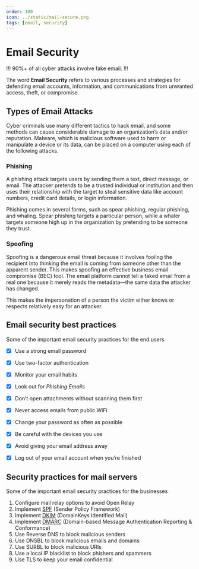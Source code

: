 ```yaml
---
order: 100
icon: ../static/mail-secure.png
tags: [email, security]
---
```


# Email Security

!!!
90%+ of all cyber attacks involve fake email.
!!!

The word **Email Security** refers to various processes and strategies for defending email accounts, information, and communications from unwanted access, theft, or compromise. 

## Types of Email Attacks

Cyber criminals use many different tactics to hack email, and some methods can cause considerable damage to an organization’s data and/or reputation. Malware, which is malicious software used to harm or manipulate a device or its data, can be placed on a computer using each of the following attacks.

### Phishing

A phishing attack targets users by sending them a text, direct message, or email. The attacker pretends to be a trusted individual or institution and then uses their relationship with the target to steal sensitive data like account numbers, credit card details, or login information.

Phishing comes in several forms, such as spear phishing, regular phishing, and whaling. Spear phishing targets a particular person, while a whaler targets someone high up in the organization by pretending to be someone they trust.

### Spoofing

Spoofing is a dangerous email threat because it involves fooling the recipient into thinking the email is coming from someone other than the apparent sender. This makes spoofing an effective business email compromise (BEC) tool. The email platform cannot tell a faked email from a real one because it merely reads the metadata—the same data the attacker has changed. 

This makes the impersonation of a person the victim either knows or respects relatively easy for an attacker.


## Email security best practices

Some of the important email security practices for the end users

- [x] Use a strong email password 
- [x] Use two-factor authentication
- [x] Monitor your email habits
- [x] Look out for _Phishing Emails_
- [x] Don’t open attachments without scanning them first
- [x] Never access emails from public WiFi
- [x] Change your password as often as possible
- [x] Be careful with the devices you use
- [x] Avoid giving your email address away
- [x] Log out of your email account when you’re finished


## Security practices for mail servers

Some of the important email security practices for the businesses

1. Configure mail relay options to avoid Open Relay
2. Implement [SPF](SPF.md) (Sender Policy Framework)
3. Implement [DKIM](DKIM.md) (DomainKeys Identified Mail)
4. Implement [DMARC](DMARC.md) (Domain-based Message Authentication Reporting & Conformance)
5. Use Reverse DNS to block malicious senders
6. Use DNSBL to block malicious emails and domains
7. Use SURBL to block malicious URIs
8. Use a local IP blacklist to block phishers and spammers
9. Use TLS to keep your email confidential